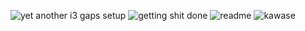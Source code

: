 ![yet another i3 gaps setup](https://i.imgur.com/53zPEIe.gif)
![getting shit done](https://i.imgur.com/NfNMDiW.gif)
![readme](https://i.imgur.com/2EmHLtb.gif)
[](![1](https://i.imgur.com/QVVP1Em.jpg))
[](![colorflame](https://i.giphy.com/media/WRZWkBEwsPqYIT98xd/source.gif))
![kawase](https://i.imgur.com/jmppo4P.gif)
